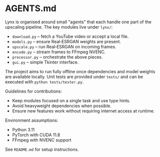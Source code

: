# AGENTS.md

Lynx is organised around small "agents" that each handle one part of the
upscaling pipeline. The key modules live under `lynx/`:

- `download.py` – fetch a YouTube video or accept a local file.
- `models.py` – ensure Real‑ESRGAN weights are present.
- `upscale.py` – run Real‑ESRGAN on incoming frames.
- `encode.py` – stream frames to FFmpeg NVENC.
- `processor.py` – orchestrate the above pieces.
- `gui.py` – simple Tkinter interface.

The project aims to run fully offline once dependencies and model weights are
available locally. Unit tests are provided under `tests/` and can be executed
with `python tests/tester.py`.

Guidelines for contributions:

- Keep modules focused on a single task and use type hints.
- Avoid heavyweight dependencies when possible.
- Ensure new features work without requiring internet access at runtime.

Environment assumptions:

- Python 3.11
- PyTorch with CUDA 11.8
- FFmpeg with NVENC support

See `README.md` for setup instructions.
